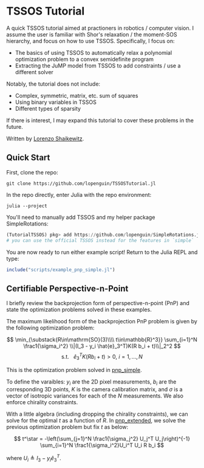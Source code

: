 # TSSOS Tutorial
A quick TSSOS tutorial aimed at practioners in robotics / computer vision. I assume the user is familiar with 
Shor's relaxation / the moment-SOS hierarchy, and focus on how to use TSSOS. Specifically, I focus on:
- The basics of using TSSOS to automatically relax a polynomial optimization problem to a convex semidefinite program
- Extracting the JuMP model from TSSOS to add constraints / use a different solver

Notably, the tutorial does not include:
- Complex, symmetric, matrix, etc. sum of squares
- Using binary variables in TSSOS
- Different types of sparsity

If there is interest, I may expand this tutorial to cover these problems in the future.

Written by [Lorenzo Shaikewitz](lorenzos@mit.edu).

## Quick Start
First, clone the repo:
```shell
git clone https://github.com/lopenguin/TSSOSTutorial.jl
```

In the repo directly, enter Julia with the repo environment:
```shell
julia --project
```

You'll need to manually add TSSOS and my helper package SimpleRotations:
```julia
(TutorialTSSOS) pkg> add https://github.com/lopenguin/SimpleRotations.jl, https://github.com/lopenguin/TSSOS
# you can use the official TSSOS instead for the features in `simple`
```

You are now ready to run either example script! Return to the Julia REPL and type:
```julia
include("scripts/example_pnp_simple.jl")
```

## Certifiable Perspective-n-Point
I briefly review the backprojection form of perspective-n-point (PnP) and state the optimization problems solved in these examples.

The maximum likelihood form of the backprojection PnP problem is given by the following optimization problem:

$$
\min_{\substack{R\in\mathrm{SO}(3)\\\\ t\in\mathbb{R}^3}} \sum_{i=1}^N \frac1{\sigma_i^2} \\|(I_3 - y_i \hat{e}_3^T)K(R b_i + t)\\|_2^2
$$
$$
\text{s.t. }\ \ \hat{e}_3^T K(R b_i + t) > 0,\ i=1,...,N
$$

This is the optimization problem solved in [pnp_simple](scripts/example_pnp_simple.jl).

To define the varaibles: $y_i$ are the 2D pixel measurements, $b_i$ are the corresponding 3D points, $K$ is the camera calibration matrix, and $\sigma$ is a vector of isotropic variances for each of the $N$ measurements. We also enforce chirality constraints.

With a little algebra (including dropping the chirality constraints), we can solve for the optimal $t$ as a function of $R$. In [pnp_extended](scripts/example_pnp_extended.jl), we solve the previous optimization problem but fix $t$ as below:

$$
t^\star = -\left(\sum_{j=1}^N \frac1{\sigma_j^2} U_j^T U_j\right)^{-1} \sum_{i=1}^N \frac1{\sigma_i^2}U_i^T U_i R b_i
$$

where $U_i\triangleq I_3 - y_i\hat{e}_3^T$.
